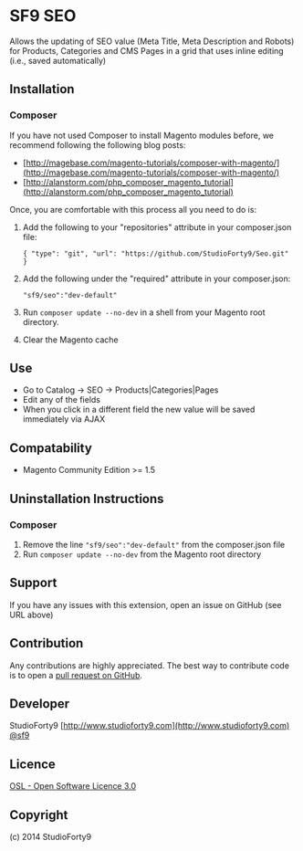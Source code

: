SF9 SEO
============================
Allows the updating of SEO value (Meta Title, Meta Description and Robots) for Products, Categories and CMS Pages in a grid that uses inline editing (i.e., saved automatically)


Installation
-------------

### Composer
If you have not used Composer to install Magento modules before, we recommend following the following blog posts:

- [http://magebase.com/magento-tutorials/composer-with-magento/](http://magebase.com/magento-tutorials/composer-with-magento/)
- [http://alanstorm.com/php_composer_magento_tutorial](http://alanstorm.com/php_composer_magento_tutorial)

Once, you are comfortable with this process all you need to do is:

1. Add the following to your "repositories" attribute in your composer.json file:

   `{
		   	"type": "git",
   			"url": "https://github.com/StudioForty9/Seo.git"   			
    }`

2. Add the following under the "required" attribute in your composer.json:

	`"sf9/seo":"dev-default"`

3. Run `composer update --no-dev` in a shell from your Magento root directory.
4. Clear the Magento cache

Use
--------------
- Go to Catalog -> SEO -> Products|Categories|Pages
- Edit any of the fields
- When you click in a different field the new value will be saved immediately via AJAX


Compatability
--------------
- Magento Community Edition >= 1.5

Uninstallation Instructions
----------------------------
	
### Composer
1. Remove the line `"sf9/seo":"dev-default"` from the composer.json file
2. Run `composer update --no-dev` from the Magento root directory

Support
-------
If you have any issues with this extension, open an issue on GitHub (see URL above)

Contribution
------------
Any contributions are highly appreciated. The best way to contribute code is to open a
[pull request on GitHub](https://help.github.com/articles/using-pull-requests).

Developer
---------
StudioForty9
[http://www.studioforty9.com](http://www.studioforty9.com)
[@sf9](https://twitter.com/sf9)

Licence
-------
[OSL - Open Software Licence 3.0](http://opensource.org/licenses/osl-3.0.php)

Copyright
---------
(c) 2014 StudioForty9